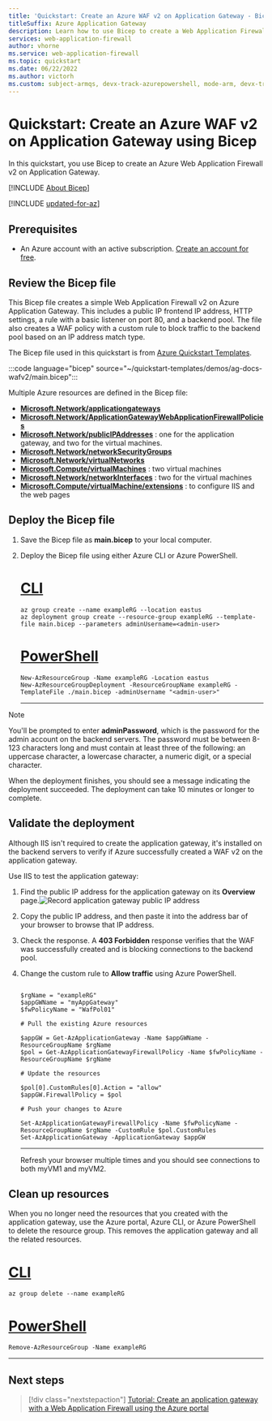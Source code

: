 ```yaml
---
title: 'Quickstart: Create an Azure WAF v2 on Application Gateway - Bicep'
titleSuffix: Azure Application Gateway
description: Learn how to use Bicep to create a Web Application Firewall v2 on Azure Application Gateway.
services: web-application-firewall
author: vhorne
ms.service: web-application-firewall
ms.topic: quickstart
ms.date: 06/22/2022
ms.author: victorh
ms.custom: subject-armqs, devx-track-azurepowershell, mode-arm, devx-track-bicep
---
```


# Quickstart: Create an Azure WAF v2 on Application Gateway using Bicep

In this quickstart, you use Bicep to create an Azure Web Application Firewall v2 on Application Gateway.

[!INCLUDE [About Bicep](../../../includes/resource-manager-quickstart-bicep-introduction.md)]

[!INCLUDE [updated-for-az](../../../includes/updated-for-az.md)]

## Prerequisites

- An Azure account with an active subscription. [Create an account for free](https://azure.microsoft.com/free/?WT.mc_id=A261C142F).

## Review the Bicep file

This Bicep file creates a simple Web Application Firewall v2 on Azure Application Gateway. This includes a public IP frontend IP address, HTTP settings, a rule with a basic listener on port 80, and a backend pool. The file also creates a WAF policy with a custom rule to block traffic to the backend pool based on an IP address match type.

The Bicep file used in this quickstart is from [Azure Quickstart Templates](https://azure.microsoft.com/resources/templates/ag-docs-wafv2/).

:::code language="bicep" source="~/quickstart-templates/demos/ag-docs-wafv2/main.bicep":::

Multiple Azure resources are defined in the Bicep file:

- [**Microsoft.Network/applicationgateways**](/azure/templates/microsoft.network/applicationgateways)
- [**Microsoft.Network/ApplicationGatewayWebApplicationFirewallPolicies**](/azure/templates/microsoft.network/ApplicationGatewayWebApplicationFirewallPolicies)
- [**Microsoft.Network/publicIPAddresses**](/azure/templates/microsoft.network/publicipaddresses) : one for the application gateway, and two for the virtual machines.
- [**Microsoft.Network/networkSecurityGroups**](/azure/templates/microsoft.network/networksecuritygroups)
- [**Microsoft.Network/virtualNetworks**](/azure/templates/microsoft.network/virtualnetworks)
- [**Microsoft.Compute/virtualMachines**](/azure/templates/microsoft.compute/virtualmachines) : two virtual machines
- [**Microsoft.Network/networkInterfaces**](/azure/templates/microsoft.network/networkinterfaces) : two for the virtual machines
- [**Microsoft.Compute/virtualMachine/extensions**](/azure/templates/microsoft.compute/virtualmachines/extensions) : to configure IIS and the web pages

## Deploy the Bicep file

1. Save the Bicep file as **main.bicep** to your local computer.
1. Deploy the Bicep file using either Azure CLI or Azure PowerShell.

    # [CLI](#tab/CLI)

    ```azurecli
    az group create --name exampleRG --location eastus
    az deployment group create --resource-group exampleRG --template-file main.bicep --parameters adminUsername=<admin-user>
    ```

    # [PowerShell](#tab/PowerShell)

    ```azurepowershell
    New-AzResourceGroup -Name exampleRG -Location eastus
    New-AzResourceGroupDeployment -ResourceGroupName exampleRG -TemplateFile ./main.bicep -adminUsername "<admin-user>"
    ```

    ---

> [!NOTE]
> You'll be prompted to enter **adminPassword**, which is the password for the admin account on the backend servers. The password must be between 8-123 characters long and must contain at least three of the following: an uppercase character, a lowercase character, a numeric digit, or a special character.

When the deployment finishes, you should see a message indicating the deployment succeeded. The deployment can take 10 minutes or longer to complete.

## Validate the deployment

Although IIS isn't required to create the application gateway, it's installed on the backend servers to verify if Azure successfully created a WAF v2 on the application gateway.

Use IIS to test the application gateway:

1. Find the public IP address for the application gateway on its **Overview** page.![Record application gateway public IP address](../../application-gateway/media/application-gateway-create-gateway-bicep/app-gateway-ip-address-bicep.png)
2. Copy the public IP address, and then paste it into the address bar of your browser to browse that IP address.
3. Check the response. A **403 Forbidden** response verifies that the WAF was successfully created and is blocking connections to the backend pool.
4. Change the custom rule to **Allow traffic** using Azure PowerShell.

    ```azurepowershell
    
    $rgName = "exampleRG"
    $appGWName = "myAppGateway"
    $fwPolicyName = "WafPol01"

    # Pull the existing Azure resources

    $appGW = Get-AzApplicationGateway -Name $appGWName -ResourceGroupName $rgName
    $pol = Get-AzApplicationGatewayFirewallPolicy -Name $fwPolicyName -ResourceGroupName $rgName

    # Update the resources

    $pol[0].CustomRules[0].Action = "allow"
    $appGW.FirewallPolicy = $pol

    # Push your changes to Azure

    Set-AzApplicationGatewayFirewallPolicy -Name $fwPolicyName -ResourceGroupName $rgName -CustomRule $pol.CustomRules
    Set-AzApplicationGateway -ApplicationGateway $appGW
    ```

    ---

    Refresh your browser multiple times and you should see connections to both myVM1 and myVM2.

## Clean up resources

When you no longer need the resources that you created with the application gateway, use the Azure portal, Azure CLI, or Azure PowerShell to delete the resource group. This removes the application gateway and all the related resources.

# [CLI](#tab/CLI)

```azurecli-interactive
az group delete --name exampleRG
```

# [PowerShell](#tab/PowerShell)

```azurepowershell-interactive
Remove-AzResourceGroup -Name exampleRG
```

---

## Next steps

> [!div class="nextstepaction"]
> [Tutorial: Create an application gateway with a Web Application Firewall using the Azure portal](application-gateway-web-application-firewall-portal.md)

